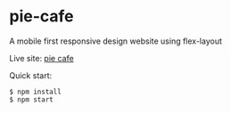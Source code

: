 # pie-cafe

A mobile first responsive design website using flex-layout

Live site: [pie cafe](https://pie-cafe.netlify.app/)

Quick start:

```
$ npm install
$ npm start
````


